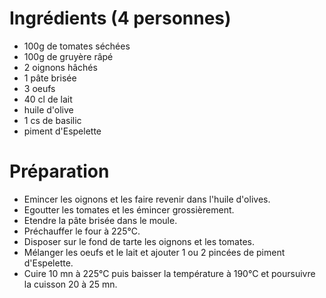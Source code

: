 # Ingrédients (4 personnes)
- 100g de tomates séchées
- 100g de gruyère râpé
- 2 oignons hâchés
- 1 pâte brisée
- 3 oeufs
- 40 cl de lait
- huile d'olive
- 1 cs de basilic
- piment d'Espelette

# Préparation
- Emincer les oignons et les faire revenir dans l'huile d'olives.
- Egoutter les tomates et les émincer grossièrement.
- Etendre la pâte brisée dans le moule.
- Préchauffer le four à 225°C.
- Disposer sur le fond de tarte les oignons et les tomates.
- Mélanger les oeufs et le lait et ajouter 1 ou 2 pincées de piment d'Espelette.
- Cuire 10 mn à 225°C puis baisser la température à 190°C et poursuivre la cuisson 20 à 25 mn.
